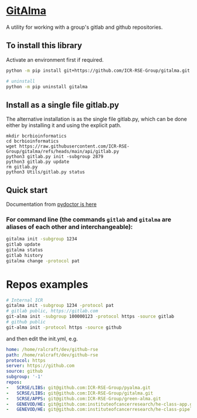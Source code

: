 # [GitAlma](https://github.com/ICR-RSE-Group/gitalma)

A utility for working with a group's gitlab and github repositories.

## To install this library
Activate an environment first if required.
```bash
python -m pip install git+https://github.com/ICR-RSE-Group/gitalma.git

# uninstall
python -m pip uninstall gitalma
```

## Install as a single file gitlab.py
The alternative installation is as the single file gitlab.py, which can be done either by installing it and using the explicit path.
```
mkdir bcrbioinformatics
cd bcrbioinformatics
wget https://raw.githubusercontent.com/ICR-RSE-Group/gitalma/refs/heads/main/api/gitlab.py
python3 gitlab.py init -subgroup 2879
python3 gitlab.py update
rm gitlab.py
python3 Utils/gitlab.py status
```

## Quick start
Documentation from [pydoctor is here](https://github.com/ICR-RSE-Group/gitalma)

### For command line (the commands `gitlab` and `gitalma` are aliases of each other and interchangeable):
```bash
gitalma init -subgroup 1234
gitlab update
gitalma status
gitlab history
gitalma change -protocol pat 
```

# Repos examples
```bash
# Internal ICR
gitalma init -subgroup 1234 -protocol pat
# gitlab public, https://gitlab.com
git-alma init -subgroup 100000123 -protocol https -source gitlab
# github public
git-alma init -protocol https -source github
```
and then edit the init.yml, e.g.
```yaml
home: /home/ralcraft/dev/github-rse
path: /home/ralcraft/dev/github-rse
protocol: https
server: https://github.com
source: github
subgroup: '-1'
repos:
-   SCRSE/LIBS: git@github.com:ICR-RSE-Group/pyalma.git
-   SCRSE/LIBS: git@github.com:ICR-RSE-Group/gitalma.git
-   SCRSE/APPS: git@github.com:ICR-RSE-Group/green-alma.git
-   GENEVOD/HE: git@github.com:instituteofcancerresearch/he-class-app.git
-   GENEVOD/HE: git@github.com:instituteofcancerresearch/he-class-pipeline.git
```
